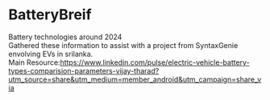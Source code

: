 # BatteryBreif
Battery technologies around 2024<br>
Gathered these information to assist with a project from SyntaxGenie envolving EVs in srilanka.<br>
Main Resource:https://www.linkedin.com/pulse/electric-vehicle-battery-types-comparision-parameters-vijay-tharad?utm_source=share&utm_medium=member_android&utm_campaign=share_via
